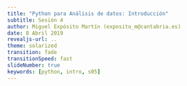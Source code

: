 ```yaml
---
title: "Python para Análisis de datos: Introducción"
subtitle: Sesión 4
author: Miguel Expósito Martín (exposito_m@cantabria.es)
date: 8 Abril 2019
revealjs-url: ..
theme: solarized
transition: fade
transitionSpeed: fast
slideNumber: true
keywords: [python, intro, s05]
---
```



